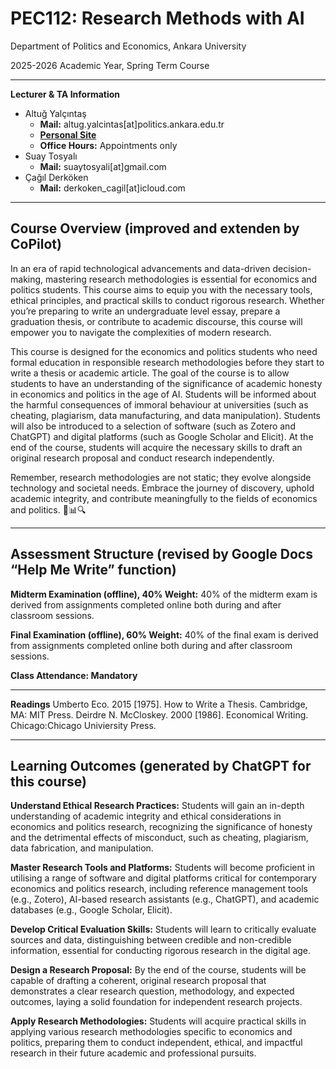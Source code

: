 # **PEC112: Research Methods with AI**

Department of Politics and Economics, Ankara University

2025-2026 Academic Year, Spring Term Course

---
**Lecturer & TA Information**

 - Altuğ Yalçıntaş
	- **Mail:** altug.yalcintas[at]politics.ankara.edu.tr
	- [**Personal Site**](https://sekerefe.github.io/)
	- **Office Hours:** Appointments only
- Suay Tosyalı
	 - **Mail:** suaytosyali[at]gmail.com
- Çağıl Derköken
	- **Mail:** derkoken_cagil[at]icloud.com

---
## Course Overview (improved and extenden by CoPilot)

In an era of rapid technological advancements and data-driven decision-making, mastering
research methodologies is essential for economics and politics students. This course aims to
equip you with the necessary tools, ethical principles, and practical skills to conduct rigorous
research. Whether you’re preparing to write an undergraduate level essay, prepare a
graduation thesis, or contribute to academic discourse, this course will empower you to
navigate the complexities of modern research.

This course is designed for the economics and politics students who need formal education
in responsible research methodologies before they start to write a thesis or academic article.
The goal of the course is to allow students to have an understanding of the significance of
academic honesty in economics and politics in the age of AI. Students will be informed about the harmful consequences of immoral behaviour at universities (such as cheating,
plagiarism, data manufacturing, and data manipulation). Students will also be introduced to a selection of software (such as Zotero and ChatGPT) and digital platforms (such as Google
Scholar and Elicit). At the end of the course, students will acquire the necessary skills to
draft an original research proposal and conduct research independently.

Remember, research methodologies are not static; they evolve alongside technology and
societal needs. Embrace the journey of discovery, uphold academic integrity, and contribute
meaningfully to the fields of economics and politics. 🌟📊🔍

---
## Assessment Structure (revised by Google Docs “Help Me Write” function)

**Midterm Examination (offline), 40% Weight:**
40% of the midterm exam is derived from assignments completed online both during and after classroom sessions.

**Final Examination (offline), 60% Weight:**
40% of the final exam is derived from assignments completed online both during and after classroom sessions.

**Class Attendance: Mandatory**

---
**Readings**
Umberto Eco. 2015 [1975]. How to Write a Thesis. Cambridge, MA: MIT Press.
Deirdre N. McCloskey. 2000 [1986]. Economical Writing. Chicago:Chicago Univiersity Press.

---
## Learning Outcomes (generated by ChatGPT for this course)
**Understand Ethical Research Practices:** Students will gain an in-depth understanding of
academic integrity and ethical considerations in economics and politics research,
recognizing the significance of honesty and the detrimental effects of misconduct, such as
cheating, plagiarism, data fabrication, and manipulation.

**Master Research Tools and Platforms:** Students will become proficient in utilising a range
of software and digital platforms critical for contemporary economics and politics research,
including reference management tools (e.g., Zotero), AI-based research assistants (e.g.,
ChatGPT), and academic databases (e.g., Google Scholar, Elicit).

**Develop Critical Evaluation Skills:** Students will learn to critically evaluate sources and
data, distinguishing between credible and non-credible information, essential for conducting
rigorous research in the digital age.

**Design a Research Proposal:** By the end of the course, students will be capable of drafting
a coherent, original research proposal that demonstrates a clear research question,
methodology, and expected outcomes, laying a solid foundation for independent research
projects.

**Apply Research Methodologies:** Students will acquire practical skills in applying various
research methodologies specific to economics and politics, preparing them to conduct
independent, ethical, and impactful research in their future academic and professional
pursuits.
